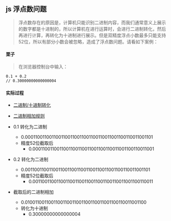 ## js 浮点数问题

> 浮点数存在的原因是，计算机只能识别二进制内容，而我们通常意义上展示的数字都是十进制的，所以计算机在进行运算时，会进行二进制转化，然后再进行计算，再转化为十进制进行展示。但是双精度浮点小数最多只能支持52位，所以有部分小数会被忽略，造成了浮点数问题。请看如下案例：

#### 栗子

> 在浏览器控制台中输入：

```
0.1 + 0.2
// 0.30000000000000004
```

#### 实际过程

- [二进制/十进制转化](https://baike.baidu.com/item/%E5%8D%81%E8%BF%9B%E5%88%B6%E8%BD%AC%E4%BA%8C%E8%BF%9B%E5%88%B6/393189?fr=aladdin)
- [二进制相加规则](https://jingyan.baidu.com/article/86112f135745432736978776.html)

- 0.1 转化为二进制
    - 0.0001100110011001100110011001100110011001100110011001101
    - 精度52位截取后
        - 0.0001100110011001100110011001100110011001100110011001
- 0.2 转化为二进制
    - 0.001100110011001100110011001100110011001100110011001101
    - 精度52位截取后
        - 0.0011001100110011001100110011001100110011001100110011
- 截取后的二进制相加
    - 0.0100110011001100110011001100110011001100110011001100
    - 转化为十进制
        - 0.30000000000000004


